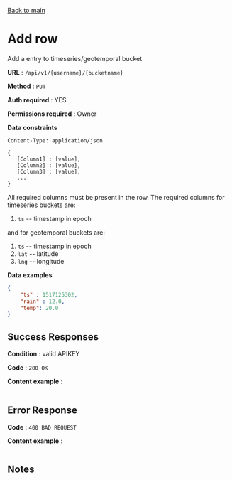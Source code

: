 [Back to main](../README.md)

# Add row

Add a entry to timeseries/geotemporal bucket

**URL** : `/api/v1/{username}/{bucketname}`

**Method** : `PUT`

**Auth required** : YES

**Permissions required** : Owner

**Data constraints**

```
Content-Type: application/json
```

```
{
   [Column1] : [value],
   [Column2] : [value],
   [Column3] : [value],
   ...
}
```

All required columns must be present in the row. The required columns for timeseries buckets are:
1. `ts` -- timestamp in epoch

and for geotemporal buckets are:
1. `ts` -- timestamp in epoch
2. `lat` -- latitude
3. `lng` -- longitude


**Data examples**

```json
{
	"ts" : 1517125302,
	"rain" : 12.0,
	"temp": 20.0
}
```

## Success Responses

**Condition** : valid APIKEY

**Code** : `200 OK`

**Content example** : 

```
```

## Error Response

**Code** : `400 BAD REQUEST`

**Content example** :

```
```

## Notes
